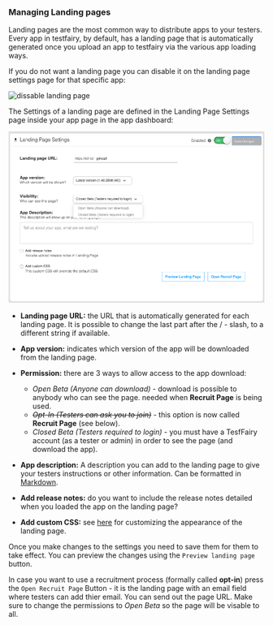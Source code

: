 ### Managing Landing pages

Landing pages are the most common way to distribute apps to your testers.
Every app in testfairy, by default, has a landing page that is automatically generated once you upload an app to testfairy via the various app loading ways.

If you do not want a landing page you can disable it on the landing page settings page for that specific app:


![dissable landing page](/img/landing-pages-on-off.png)


The Settings of a landing page are defined in the Landing Page Settings page inside your app page in the app dashboard: 


![landing page settings](/img/app_distribution/landing_pages/landing-page-fields.png)


* **Landing page URL:** the URL that is automatically generated for each landing page. It is possible to change the last part after the / - slash, to a different string if available.

* **App version:** indicates which version of the app will be downloaded from the landing page.

* **Permission:**  there are 3 ways to allow access to the app download: 
  * _Open Beta (Anyone can download)_ - download is possible to anybody who can see the page. needed when **Recruit Page** is being used.
  * <s>_Opt-In (Testers can ask you to join)_</s> - this option is now called **Recruit Page** (see below).
  * _Closed Beta (Testers required to login)_ - you must have a TesfFairy account (as a tester or admin) in order to see the page (and download the app).

* **App description:** A description you can add to the landing page to give your testers instructions or other information. Can be formatted in <a href=https://guides.github.com/features/mastering-markdown/ target=_blank >Markdown</a>.

* **Add release notes:** do you want to include the release notes detailed when you loaded the app on the landing page?
* **Add custom CSS:**  see [here](https://docs.testfairy.com/FAQ/Landing_Page_Customization.html) for customizing the appearance of the landing page.


Once you make changes to the settings you need to save them for them to take effect. You can preview the changes using the `Preview landing page` button.


In case you want to use a recruitment process (formally called __opt-in__) press the `Open Recruit Page` Button - it is the landing page with an email field where testers can add thier email. You can send out the page URL. Make sure to change the permissions to _Open Beta_ so the page will be visable to all.  

